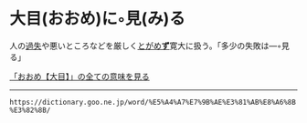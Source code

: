 # 大目(おおめ)に◦見(み)る

人の[過失](https://dictionary.goo.ne.jp/word/%E9%81%8E%E5%A4%B1/#jn-40528)や悪いところなどを厳しく[とがめ**ず**](とがめる（咎める）)寛大に扱う。「多少の失敗は―◦見る」

[「おおめ【大目】」の全ての意味を見る](https://dictionary.goo.ne.jp/word/%E5%A4%A7%E7%9B%AE/#jn-29605)

---
`https://dictionary.goo.ne.jp/word/%E5%A4%A7%E7%9B%AE%E3%81%AB%E8%A6%8B%E3%82%8B/`